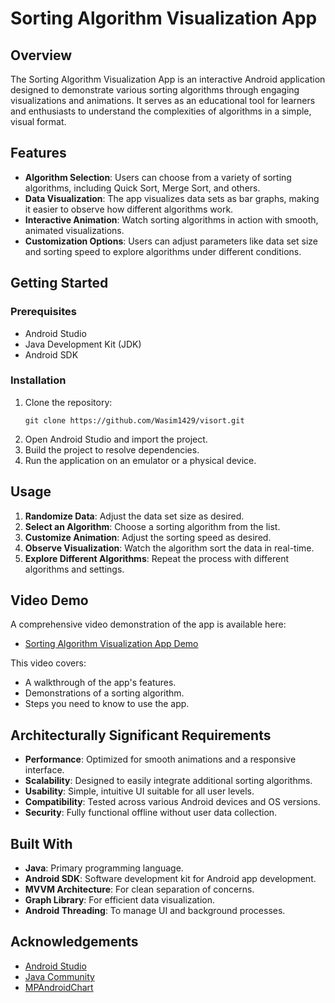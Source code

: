 
# Sorting Algorithm Visualization App

## Overview
The Sorting Algorithm Visualization App is an interactive Android application designed to demonstrate various sorting algorithms through engaging visualizations and animations. It serves as an educational tool for learners and enthusiasts to understand the complexities of algorithms in a simple, visual format.

## Features
- **Algorithm Selection**: Users can choose from a variety of sorting algorithms, including Quick Sort, Merge Sort, and others.
- **Data Visualization**: The app visualizes data sets as bar graphs, making it easier to observe how different algorithms work.
- **Interactive Animation**: Watch sorting algorithms in action with smooth, animated visualizations.
- **Customization Options**: Users can adjust parameters like data set size and sorting speed to explore algorithms under different conditions.

## Getting Started
### Prerequisites
- Android Studio
- Java Development Kit (JDK)
- Android SDK

### Installation
1. Clone the repository:
   ```
   git clone https://github.com/Wasim1429/visort.git
   ```
2. Open Android Studio and import the project.
3. Build the project to resolve dependencies.
4. Run the application on an emulator or a physical device.

## Usage
1. **Randomize Data**: Adjust the data set size as desired.
2. **Select an Algorithm**: Choose a sorting algorithm from the list.
3. **Customize Animation**: Adjust the sorting speed as desired.
4. **Observe Visualization**: Watch the algorithm sort the data in real-time.
5. **Explore Different Algorithms**: Repeat the process with different algorithms and settings.

## Video Demo
A comprehensive video demonstration of the app is available here:
- [Sorting Algorithm Visualization App Demo](https://github.com/Wasim1429/visort/raw/main/demo.mp4)

This video covers:
- A walkthrough of the app's features.
- Demonstrations of a sorting algorithm.
- Steps you need to know to use the app.

## Architecturally Significant Requirements
- **Performance**: Optimized for smooth animations and a responsive interface.
- **Scalability**: Designed to easily integrate additional sorting algorithms.
- **Usability**: Simple, intuitive UI suitable for all user levels.
- **Compatibility**: Tested across various Android devices and OS versions.
- **Security**: Fully functional offline without user data collection.

## Built With
- **Java**: Primary programming language.
- **Android SDK**: Software development kit for Android app development.
- **MVVM Architecture**: For clean separation of concerns.
- **Graph Library**: For efficient data visualization.
- **Android Threading**: To manage UI and background processes.

## Acknowledgements
- [Android Studio](https://developer.android.com/studio)
- [Java Community](https://dev.java/community/)
- [MPAndroidChart](https://github.com/PhilJay/MPAndroidChart)
